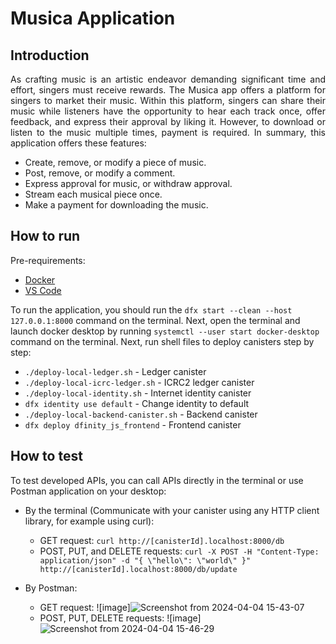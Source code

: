 # Musica Application
## Introduction
<p align="justify">
As crafting music is an artistic endeavor demanding significant time and effort, singers must receive rewards. The Musica app offers a platform for singers to market their music. Within this platform, singers can share their music while listeners have the opportunity to hear each track once, offer feedback, and express their approval by liking it. However, to download or listen to the music multiple times, payment is required. In summary, this application offers these features:
</p>

- Create, remove, or modify a piece of music.
- Post, remove, or modify a comment.
- Express approval for music, or withdraw approval.
- Stream each musical piece once.
- Make a payment for downloading the music.
  
## How to run
Pre-requirements: 
- [Docker](https://www.docker.com/get-started/)
- [VS Code](https://code.visualstudio.com/)
  
To run the application, you should run the `dfx start --clean --host 127.0.0.1:8000` command on the terminal.
Next, open the terminal and launch docker desktop by running `systemctl --user start docker-desktop` command on the terminal.
Next, run shell files to deploy canisters step by step:

- `./deploy-local-ledger.sh` - Ledger canister
- `./deploy-local-icrc-ledger.sh` - ICRC2 ledger canister
- `./deploy-local-identity.sh` - Internet identity canister
- `dfx identity use default` - Change identity to default
- `./deploy-local-backend-canister.sh` - Backend canister
- `dfx deploy dfinity_js_frontend` - Frontend canister

## How to test
To test developed APIs, you can call APIs directly in the terminal or use Postman application on your desktop:
- By the terminal (Communicate with your canister using any HTTP client library, for example using curl):
	- GET request: `curl http://[canisterId].localhost:8000/db`
	- POST, PUT, and DELETE requests: `curl -X POST -H "Content-Type: application/json" -d "{ \"hello\": \"world\" }" http://[canisterId].localhost:8000/db/update`

- By Postman:
  	- GET request:
  	  ![image]![Screenshot from 2024-04-04 15-43-07](https://github.com/SaraBolouriB/Musica/assets/45979215/f8cc2ac0-3aa6-437b-8457-e52ff1ea4f50)
  	- POST, PUT, DELETE requests:
  	  ![image]![Screenshot from 2024-04-04 15-46-29](https://github.com/SaraBolouriB/Musica/assets/45979215/e11fc094-7987-4201-9809-500350c59911)

